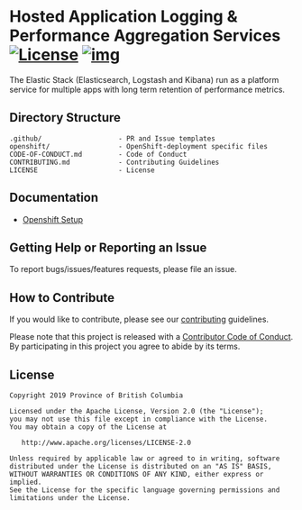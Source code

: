 # Hosted Application Logging & Performance Aggregation Services [![License](https://img.shields.io/badge/License-Apache%202.0-blue.svg)](LICENSE) [![img](https://img.shields.io/badge/Lifecycle-Dormant-ff7f2a)](https://github.com/bcgov/repomountie/blob/master/doc/lifecycle-badges.md)

The Elastic Stack (Elasticsearch, Logstash and Kibana) run as a platform service for multiple apps with long term retention of performance metrics.

## Directory Structure

    .github/                   - PR and Issue templates
    openshift/                 - OpenShift-deployment specific files
    CODE-OF-CONDUCT.md         - Code of Conduct
    CONTRIBUTING.md            - Contributing Guidelines
    LICENSE                    - License

## Documentation

* [Openshift Setup](openshift/README.md)

## Getting Help or Reporting an Issue

To report bugs/issues/features requests, please file an issue.

## How to Contribute

If you would like to contribute, please see our [contributing](CONTRIBUTING.md) guidelines.

Please note that this project is released with a [Contributor Code of Conduct](CODE-OF-CONDUCT.md). By participating in this project you agree to abide by its terms.

## License

    Copyright 2019 Province of British Columbia

    Licensed under the Apache License, Version 2.0 (the "License");
    you may not use this file except in compliance with the License.
    You may obtain a copy of the License at

       http://www.apache.org/licenses/LICENSE-2.0

    Unless required by applicable law or agreed to in writing, software
    distributed under the License is distributed on an "AS IS" BASIS,
    WITHOUT WARRANTIES OR CONDITIONS OF ANY KIND, either express or implied.
    See the License for the specific language governing permissions and
    limitations under the License.
